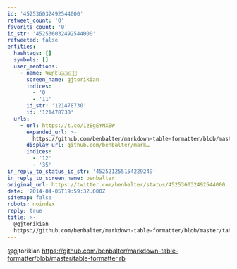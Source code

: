 ```yaml
---
id: '452536032492544000'
retweet_count: '0'
favorite_count: '0'
id_str: '452536032492544000'
retweeted: false
entities:
  hashtags: []
  symbols: []
  user_mentions:
    - name: Կարէն🇦🇲🌹🏁
      screen_name: gjtorikian
      indices:
        - '0'
        - '11'
      id_str: '121478730'
      id: '121478730'
  urls:
    - url: https://t.co/1zEgEYNXSW
      expanded_url: >-
        https://github.com/benbalter/markdown-table-formatter/blob/master/table-formatter.rb
      display_url: github.com/benbalter/mark…
      indices:
        - '12'
        - '35'
in_reply_to_status_id_str: '452521255154229249'
in_reply_to_screen_name: benbalter
original_url: https://twitter.com/benbalter/status/452536032492544000
date: '2014-04-05T19:59:32.000Z'
sitemap: false
robots: noindex
reply: true
title: >-
  @gjtorikian
  https://github.com/benbalter/markdown-table-formatter/blob/master/table-formatter.rb
---
```


@gjtorikian https://github.com/benbalter/markdown-table-formatter/blob/master/table-formatter.rb